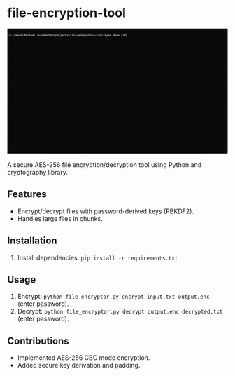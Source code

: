 # file-encryption-tool

![Demo](demo.gif)

A secure AES-256 file encryption/decryption tool using Python and cryptography library.

## Features
- Encrypt/decrypt files with password-derived keys (PBKDF2).
- Handles large files in chunks.

## Installation
1. Install dependencies: `pip install -r requirements.txt`

## Usage
1. Encrypt: `python file_encryptor.py encrypt input.txt output.enc` (enter password).
2. Decrypt: `python file_encryptor.py decrypt output.enc decrypted.txt` (enter password).

## Contributions
- Implemented AES-256 CBC mode encryption.
- Added secure key derivation and padding.
